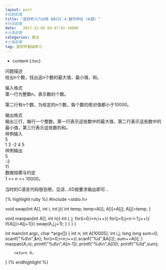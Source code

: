 ```yaml
---
layout: post
#标题配置
title: "蓝桥杯入门训练 BASIC-4.数列特征（水题）"
#时间配置
date:   2017-12-05 04:47:01 +0800
#大类配置
categories: 算法
#小类配置
tag: 蓝桥杯基础练习
---
```


* content
{:toc}


问题描述  
给出n个数，找出这n个数的最大值，最小值，和。  

输入格式  
第一行为整数n，表示数的个数。  

第二行有n个数，为给定的n个数，每个数的绝对值都小于10000。  

输出格式  
输出三行，每行一个整数。第一行表示这些数中的最大值，第二行表示这些数中的最小值，第三行表示这些数的和。  
样例输入  
5  
1 3 -2 4 5  
样例输出  
5  
-2  
11  
数据规模与约定  
1 <= n <= 10000。  




当时的C语言代码很丑陋，见谅...XD按要求输出即可...



{% highlight ruby %}
#include <stdio.h>

void swap(int A[], int i, int j){
	int temp;
	temp=A[i];
	A[i]=A[j];
	A[j]=temp;
}

void maopao(int A[], int n){
	int i, j;
	for(i=0;i<n;i++){
		for(j=0;j<n-i-1;j++){
			if(A[j]>A[j+1]){
				swap(A,j,j+1);
			}
		}
	}
}

int main(int argc, char *argv[]) {
	int n;
	int A[10005];
	int i,j;
	long long sum=0;
	scanf("%d\n",&n);
	for(i=0;i<n;i++){
		scanf("%d",&A[i]);
		sum+=A[i];
	}	
		maopao(A,n);
		printf("%d\n",A[n-1]);
		printf("%d\n",A[0]);
		printf("%lld",sum);
		
		return 0;

}
{% endhighlight %}